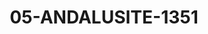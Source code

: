 ---
title: 05-ANDALUSITE-1351
image: 05-ANDALUSITE-1351.jpg
brand: gaggioli-sposi
layout: vestito
---